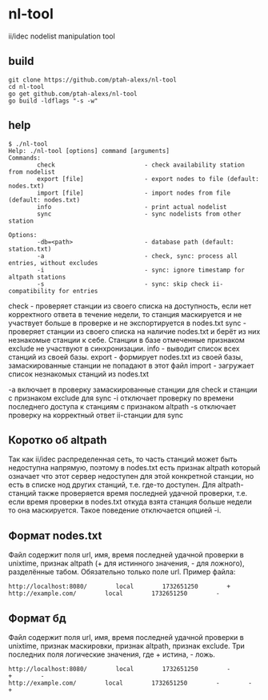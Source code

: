 # nl-tool
ii/idec nodelist manipulation tool

## build

```
git clone https://github.com/ptah-alexs/nl-tool
cd nl-tool
go get github.com/ptah-alexs/nl-tool
go build -ldflags "-s -w"
```
## help
```
$ ./nl-tool 
Help: ./nl-tool [options] command [arguments]
Commands:
        check                         - check availability station from nodelist
        export [file]                 - export nodes to file (default: nodes.txt)
        import [file]                 - import nodes from file (default: nodes.txt)
        info                          - print actual nodelist
        sync                          - sync nodelists from other station

Options:
        -db=<path>                    - database path (default: station.txt)
        -a                            - check, sync: process all entries, without excludes
        -i                            - sync: ignore timestamp for altpath stations
        -s                            - sync: skip check ii-compatibility for entries
```

check  - проверяет станции из своего списка на доступность, если нет корректного ответа в течение недели, то станция маскируется и не участвует больше в проверке и не экспортируется в nodes.txt
sync   - проверяет станции из своего списка на наличие nodes.txt и берёт из них незнакомые станции к себе. Станции в базе отмеченные признаком exclude не участвуют в синхронизации.
info   - выводит список всех станций из своей базы.
export - формирует nodes.txt из своей базы, замаскированные станции не попадают в этот файл
import - загружает список незнакомых станций из nodes.txt

-a включает в проверку замаскированные станции для check и станции с признаком exclude для sync
-i отключает проверку по времени последнего доступа к станциям с признаком altpath
-s отключает проверку на корректный ответ ii-станции для sync

## Коротко об altpath
Так как ii/idec распределенная сеть, то часть станций может быть недоступна напрямую, поэтому в nodes.txt есть признак altpath который означает что этот сервер недоступен для этой конкретной станции, но есть в списке нод других станций, т.е. где-то доступен. Для altpath-станций также проверяется время последней удачной проверки, т.е. если время проверки в nodes.txt откуда взята станция больше недели то она маскируется. Такое поведение отключается опцией -i.

## Формат nodes.txt
Файл содержит поля url, имя, время последней удачной проверки в unixtime, признак altpath (+ для истинного значения, - для ложного), разделённые табом. Обязательно только поле url. Пример файла:
```
http://localhost:8080/        local        1732651250        +
http://example.com/        local        1732651250        -
```
## Формат бд
Файл содержит поля url, имя, время последней удачной проверки в unixtime, признак маскировки, признак altpath, признак exclude. Три последних поля логические значения, где + истина, - ложь.

```
http://localhost:8080/        local        1732651250        -        +        -
http://example.com/        local        1732651250        -        -        +
```
